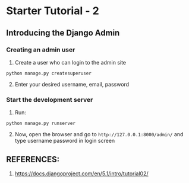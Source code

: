 # Starter Tutorial - 2

## Introducing the Django Admin

### Creating an admin user
1. Create a user who can login to the admin site
```
python manage.py createsuperuser
```
2. Enter your desired username, email, password

### Start the development server
1. Run:
```
python manage.py runserver
```
2. Now, open the browser and go to `http://127.0.0.1:8000/admin/` and type username password in login screen

## REFERENCES:
1. https://docs.djangoproject.com/en/5.1/intro/tutorial02/